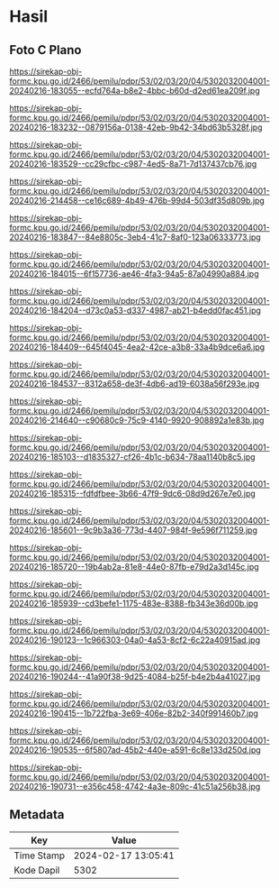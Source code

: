 # Hasil

## Foto C Plano

https://sirekap-obj-formc.kpu.go.id/2466/pemilu/pdpr/53/02/03/20/04/5302032004001-20240216-183055--ecfd764a-b8e2-4bbc-b60d-d2ed61ea209f.jpg

https://sirekap-obj-formc.kpu.go.id/2466/pemilu/pdpr/53/02/03/20/04/5302032004001-20240216-183232--0879156a-0138-42eb-9b42-34bd63b5328f.jpg

https://sirekap-obj-formc.kpu.go.id/2466/pemilu/pdpr/53/02/03/20/04/5302032004001-20240216-183529--cc29cfbc-c987-4ed5-8a71-7d137437cb76.jpg

https://sirekap-obj-formc.kpu.go.id/2466/pemilu/pdpr/53/02/03/20/04/5302032004001-20240216-214458--ce16c689-4b49-476b-99d4-503df35d809b.jpg

https://sirekap-obj-formc.kpu.go.id/2466/pemilu/pdpr/53/02/03/20/04/5302032004001-20240216-183847--84e8805c-3eb4-41c7-8af0-123a06333773.jpg

https://sirekap-obj-formc.kpu.go.id/2466/pemilu/pdpr/53/02/03/20/04/5302032004001-20240216-184015--6f157736-ae46-4fa3-94a5-87a04990a884.jpg

https://sirekap-obj-formc.kpu.go.id/2466/pemilu/pdpr/53/02/03/20/04/5302032004001-20240216-184204--d73c0a53-d337-4987-ab21-b4edd0fac451.jpg

https://sirekap-obj-formc.kpu.go.id/2466/pemilu/pdpr/53/02/03/20/04/5302032004001-20240216-184409--645f4045-4ea2-42ce-a3b8-33a4b9dce6a6.jpg

https://sirekap-obj-formc.kpu.go.id/2466/pemilu/pdpr/53/02/03/20/04/5302032004001-20240216-184537--8312a658-de3f-4db6-ad19-6038a56f293e.jpg

https://sirekap-obj-formc.kpu.go.id/2466/pemilu/pdpr/53/02/03/20/04/5302032004001-20240216-214640--c90680c9-75c9-4140-9920-908892a1e83b.jpg

https://sirekap-obj-formc.kpu.go.id/2466/pemilu/pdpr/53/02/03/20/04/5302032004001-20240216-185103--d1835327-cf26-4b1c-b634-78aa1140b8c5.jpg

https://sirekap-obj-formc.kpu.go.id/2466/pemilu/pdpr/53/02/03/20/04/5302032004001-20240216-185315--fdfdfbee-3b66-47f9-9dc6-08d9d267e7e0.jpg

https://sirekap-obj-formc.kpu.go.id/2466/pemilu/pdpr/53/02/03/20/04/5302032004001-20240216-185601--9c9b3a36-773d-4407-984f-9e596f711259.jpg

https://sirekap-obj-formc.kpu.go.id/2466/pemilu/pdpr/53/02/03/20/04/5302032004001-20240216-185720--19b4ab2a-81e8-44e0-87fb-e79d2a3d145c.jpg

https://sirekap-obj-formc.kpu.go.id/2466/pemilu/pdpr/53/02/03/20/04/5302032004001-20240216-185939--cd3befe1-1175-483e-8388-fb343e36d00b.jpg

https://sirekap-obj-formc.kpu.go.id/2466/pemilu/pdpr/53/02/03/20/04/5302032004001-20240216-190123--1c966303-04a0-4a53-8cf2-6c22a40915ad.jpg

https://sirekap-obj-formc.kpu.go.id/2466/pemilu/pdpr/53/02/03/20/04/5302032004001-20240216-190244--41a90f38-9d25-4084-b25f-b4e2b4a41027.jpg

https://sirekap-obj-formc.kpu.go.id/2466/pemilu/pdpr/53/02/03/20/04/5302032004001-20240216-190415--1b722fba-3e69-406e-82b2-340f991460b7.jpg

https://sirekap-obj-formc.kpu.go.id/2466/pemilu/pdpr/53/02/03/20/04/5302032004001-20240216-190535--6f5807ad-45b2-440e-a591-6c8e133d250d.jpg

https://sirekap-obj-formc.kpu.go.id/2466/pemilu/pdpr/53/02/03/20/04/5302032004001-20240216-190731--e356c458-4742-4a3e-809c-41c51a256b38.jpg


## Metadata

| Key        | Value               |
| ---------- | ------------------- |
| Time Stamp | 2024-02-17 13:05:41 |
| Kode Dapil | 5302                |



